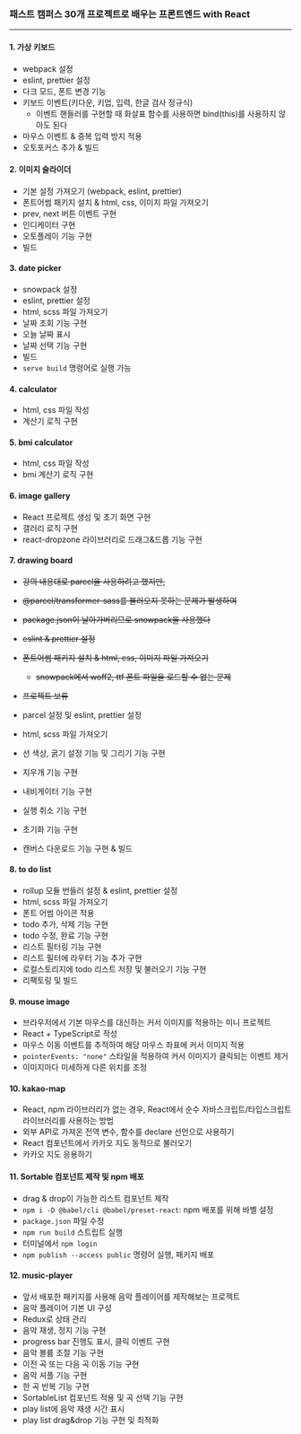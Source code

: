 ### 패스트 캠퍼스 30개 프로젝트로 배우는 프론트엔드 with React

---

#### 1. 가상 키보드

- webpack 설정
- eslint, prettier 설정
- 다크 모드, 폰트 변경 기능
- 키보드 이벤트(키다운, 키업, 입력, 한글 검사 정규식)
  - 이벤트 핸들러를 구현할 때 화살표 함수를 사용하면 bind(this)를 사용하지 않아도 된다
- 마우스 이벤트 & 중복 입력 방지 적용
- 오토포커스 추가 & 빌드

#### 2. 이미지 슬라이더

- 기본 설정 가져오기 (webpack, eslint, prettier)
- 폰트어썸 패키지 설치 & html, css, 이미지 파일 가져오기
- prev, next 버튼 이벤트 구현
- 인디케이터 구현
- 오토플레이 기능 구현
- 빌드

#### 3. date picker

- snowpack 설정
- eslint, prettier 설정
- html, scss 파일 가져오기
- 날짜 조회 기능 구현
- 오늘 날짜 표시
- 날짜 선택 기능 구현
- 빌드
- `serve build` 명령어로 실행 가능

#### 4. calculator

- html, css 파일 작성
- 계산기 로직 구현

#### 5. bmi calculator

- html, css 파일 작성
- bmi 계산기 로직 구현

#### 6. image gallery

- React 프로젝트 생성 및 초기 화면 구현
- 갤러리 로직 구현
- react-dropzone 라이브러리로 드래그&드롭 기능 구현

#### 7. drawing board

- ~~강의 내용대로 parcel을 사용하려고 했지만,~~
- ~~@parcel/transformer-sass를 불러오지 못하는 문제가 발생하여~~
- ~~package.json이 날아가버리므로 snowpack을 사용했다~~
- ~~eslint & prettier 설정~~
- ~~폰트어썸 패키지 설치 & html, css, 이미지 파일 가져오기~~
  - ~~snowpack에서 woff2, ttf 폰트 파일을 로드할 수 없는 문제~~
- ~~프로젝트 보류~~
  <br>

- parcel 설정 및 eslint, prettier 설정
- html, scss 파일 가져오기
- 선 색상, 굵기 설정 기능 및 그리기 기능 구현
- 지우개 기능 구현
- 내비게이터 기능 구현
- 실행 취소 기능 구현
- 초기화 기능 구현
- 캔버스 다운로드 기능 구현 & 빌드

#### 8. to do list

- rollup 모듈 번들러 설정 & eslint, prettier 설정
- html, scss 파일 가져오기
- 폰트 어썸 아이콘 적용
- todo 추가, 삭제 기능 구현
- todo 수정, 완료 기능 구현
- 리스트 필터링 기능 구현
- 리스트 필터에 라우터 기능 추가 구현
- 로컬스토리지에 todo 리스트 저장 및 불러오기 기능 구현
- 리팩토링 및 빌드

#### 9. mouse image

- 브라우저에서 기본 마우스를 대신하는 커서 이미지를 적용하는 미니 프로젝트
- React + TypeScript로 작성
- 마우스 이동 이벤트를 추적하여 해당 마우스 좌표에 커서 이미지 적용
- `pointerEvents: "none"` 스타일을 적용하여 커서 이미지가 클릭되는 이벤트 제거
- 이미지마다 미세하게 다른 위치를 조정

#### 10. kakao-map

- React, npm 라이브러리가 없는 경우, React에서 순수 자바스크립트/타입스크립트 라이브러리를 사용하는 방법
- 외부 API로 가져온 전역 변수, 함수를 declare 선언으로 사용하기
- React 컴포넌트에서 카카오 지도 동적으로 불러오기
- 카카오 지도 응용하기

#### 11. Sortable 컴포넌트 제작 및 npm 배포

- drag & drop이 가능한 리스트 컴포넌트 제작
- `npm i -D @babel/cli @babel/preset-react`: npm 배포를 위해 바벨 설정
- `package.json` 파일 수정
- `npm run build` 스트립트 실행
- 터미널에서 `npm login`
- `npm publish --access public` 명령어 실행, 패키지 배포

#### 12. music-player

- 앞서 배포한 패키지를 사용해 음악 플레이어를 제작해보는 프로젝트
- 음악 플레이어 기본 UI 구성
- Redux로 상태 관리
- 음악 재생, 정지 기능 구현
- progress bar 진행도 표시, 클릭 이벤트 구현
- 음악 볼륨 조절 기능 구현
- 이전 곡 또는 다음 곡 이동 기능 구현
- 음악 셔플 기능 구현
- 한 곡 반복 기능 구현
- SortableList 컴포넌트 적용 및 곡 선택 기능 구현
- play list에 음악 재생 시간 표시
- play list drag&drop 기능 구현 및 최적화
